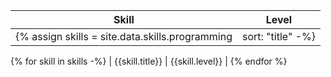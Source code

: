 | Skill | Level |
| ---- | ---- |
{% assign skills = site.data.skills.programming | sort: "title" -%}
{% for skill in skills -%}
| {{skill.title}} | {{skill.level}} |
{% endfor %}